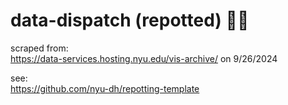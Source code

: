 # data-dispatch (repotted) 🌱🍯

scraped from:  
https://data-services.hosting.nyu.edu/vis-archive/ on 9/26/2024  

see:  
https://github.com/nyu-dh/repotting-template

